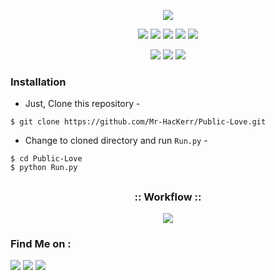 <!-- Mrphisher -->

<p align="center">
  <img src=".logo.jpg">
</p>

<p align="center">
  <img src="https://img.shields.io/badge/Credit%20To-Sir%20Imtiaz-green?style=for-the-badge">
  <img src="https://img.shields.io/github/license/Mr-HacKerr/Public-Love?style=for-the-badge">
  <img src="https://img.shields.io/github/stars/Mr-HacKerr/Public-Love?style=for-the-badge">
  <img src="https://img.shields.io/github/issues/Mr-HacKerr/Public-Love?color=red&style=for-the-badge">
  <img src="https://img.shields.io/badge/Made%20For-Public-green?style=for-the-badge">
</p>

<p align="center">
  <img src="https://img.shields.io/badge/Author-Mr--HacKerr-cyan?style=flat-square">
  <img src="https://img.shields.io/badge/Open%20Source-No-cyan?style=flat-square">
  <img src="https://img.shields.io/badge/Written%20For-Public-cyan?style=flat-square">
</p>


### Installation

- Just, Clone this repository -
```
$ git clone https://github.com/Mr-HacKerr/Public-Love.git
```

- Change to cloned directory and run `Run.py` -
```
$ cd Public-Love
$ python Run.py
```


##

<h3 align="center">
:: Workflow ::
</h3>
<p align="center">
<img src=".imgs/wf.gif"/>
</p>



### Find Me on :
<p align="left">
  <a href="https://github.com/Mr-HacKerr" target="_blank"><img src="https://img.shields.io/badge/Github-Mr--HacKerr-green?style=for-the-badge&logo=github"></a>
  <a href="https://www.facebook.com/profile.php?id=100000098645074" target="_blank"><img src="https://img.shields.io/badge/FB-%40M.Zain-red?style=for-the-badge&logo=facebook"></a>
  <a href="https://m.me/100065021172001" target="_blank"><img src="https://img.shields.io/badge/Chat-Messenger-blue?style=for-the-badge&logo=messenger"></a>
</p>

